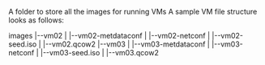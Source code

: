 A folder to store all the images for running VMs
A sample VM file structure looks as follows:

images
|--vm02
|  |--vm02-metdataconf
|  |--vm02-netconf
|  |--vm02-seed.iso
|  |--vm02.qcow2
|--vm03
|  |--vm03-metdataconf
|  |--vm03-netconf
|  |--vm03-seed.iso
|  |--vm03.qcow2
